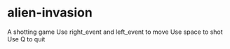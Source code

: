 # alien-invasion
A shotting game
Use right_event and left_event to move
Use space to shot
Use Q to quit
